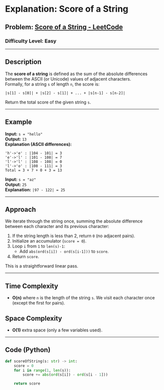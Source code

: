 # **Explanation: Score of a String**

## **Problem:** [Score of a String - LeetCode](https://leetcode.com/problems/score-of-a-string/description/)

### **Difficulty Level:** Easy

---

## **Description**  
The **score of a string** is defined as the sum of the absolute differences between the ASCII (or Unicode) values of adjacent characters.  
Formally, for a string `s` of length `n`, the score is:

```
|s[1] - s[0]| + |s[2] - s[1]| + ... + |s[n-1] - s[n-2]|
```

Return the total score of the given string `s`.

---

## **Example**

**Input:** `s = "hello"`  
**Output:** `13`  
**Explanation (ASCII differences):**  
```
'h'->'e' : |104 - 101| = 3
'e'->'l' : |101 - 108| = 7
'l'->'l' : |108 - 108| = 0
'l'->'o' : |108 - 111| = 3
Total = 3 + 7 + 0 + 3 = 13
```

**Input:** `s = "az"`  
**Output:** `25`  
**Explanation:** `|97 - 122| = 25`


---

## **Approach**

We iterate through the string once, summing the absolute difference between each character and its previous character:

1. If the string length is less than 2, return `0` (no adjacent pairs).
2. Initialize an accumulator (`score = 0`).
3. Loop `i` from `1` to `len(s)-1`:
   - Add `abs(ord(s[i]) - ord(s[i-1]))` to `score`.
4. Return `score`.

This is a straightforward linear pass.

---

## **Time Complexity**
- **O(n)** where `n` is the length of the string `s`. We visit each character once (except the first for pairs).

## **Space Complexity**
- **O(1)** extra space (only a few variables used).

---

## **Code (Python)**

```python
def scoreOfString(s: str) -> int:
    score = 0
    for i in range(1, len(s)):
        score += abs(ord(s[i]) - ord(s[i - 1]))

    return score
```
